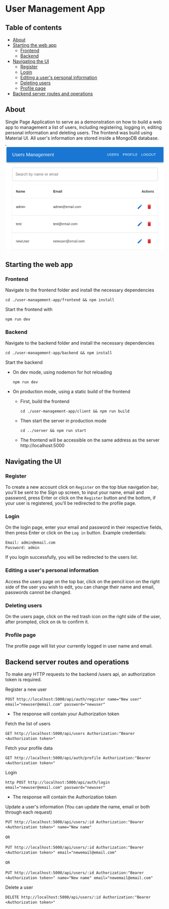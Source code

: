 # User Management App
## Table of contents
  - [About](#about)
  - [Starting the web app](#starting-the-web-app)
    - [Frontend](#frontend)
    - [Backend](#backend)
  - [Navigating the UI](#navigating-the-ui)
    - [Register](#register)
    - [Login](#login)
    - [Editing a user's personal information](#editing-a-users-personal-information)
    - [Deleting users](#deleting-users)
    - [Profile page](#profile-page)
  - [Backend server routes and operations](#backend-server-routes-and-operations)


## About
Single Page Application to serve as a demonstration on how to build a web app to management a list of users, including registering, logging in, editing personal information and deleting users. The frontend was build using Material UI. All user's information are stored inside a MongoDB database.

<img src="../github/screenshots/user-management-app.png" alt="User Management app UI, listing the users currently registered" width="500"/>

## Starting the web app
### Frontend
Navigate to the frontend folder and install the necessary dependencies
  ```
  cd ./user-management-app/frontend && npm install
  ```

Start the frontend with
  ```
  npm run dev
  ```

### Backend
Navigate to the backend folder and install the necessary dependencies
  ```
  cd ./user-management-app/backend && npm install
  ```

Start the backend
  * On dev mode, using nodemon for hot reloading
    ```
    npm run dev
    ```

  * On production mode, using a static build of the frontend
    * First, build the frontend
      ```
      cd ./user-management-app/client && npm run build
      ```

    * Then start the server in production mode
      ```
      cd ../server && npm run start
      ```

    * The frontend will be accessible on the same address as the server http://localhost:5000
    

## Navigating the UI
### Register
To create a new account click on `Register` on the top blue navigation bar, you'll be sent to the Sign up screen, to input your name, email and password, press Enter or click on the `Register` button and the bottom, if your user is registered, you'll be redirected to the profile page.

### Login
On the login page, enter your email and password in their respective fields, then press Enter or click on the `Log in` button. Example credentials:
  ```
  Email: admin@email.com
  Password: admin
  ```

If you login successfully, you will be redirected to the users list.

### Editing a user's personal information
Access the users page on the top bar, click on the pencil icon on the right side of the user you wish to edit, you can change their name and email, passwords cannot be changed.

### Deleting users
On the users page, click on the red trash icon on the right side of the user, after prompted, click on `Ok` to confirm it.

### Profile page
The profile page will list your currently logged in user name and email.


## Backend server routes and operations
To make any HTTP requests to the backend /users api, an authorization token is required.

Register a new user
  ```
  POST http://localhost:5000/api/auth/register name="New user" email="newuser@email.com" password="newuser"
  ```

  * The response will contain your Authorization token

Fetch the list of users
  ```
  GET http://localhost:5000/api/users Authorization:"Bearer <Authorization token>"
  ```

Fetch your profile data
  ```
  GET http://localhost:5000/api/auth/profile Authorization:"Bearer <Authorization token>"
  ```

Login
  ```
  http POST http://localhost:5000/api/auth/login email="newuser@email.com" password="newuser"
  ```

  * The response will contain the Authorization token

Update a user's information (You can update the name, email or both through each request)
  ```
  PUT http://localhost:5000/api/users/:id Authorization:"Bearer <Authorization token>" name="New name"

  OR

  PUT http://localhost:5000/api/users/:id Authorization:"Bearer <Authorization token>" email="newemail@email.com"

  OR

  PUT http://localhost:5000/api/users/:id Authorization:"Bearer <Authorization token>" name="New name" email="newemail@email.com"
  ```

Delete a user
  ```
  DELETE http://localhost:5000/api/users/:id Authorization:"Bearer <Authorization token>"
  ```
